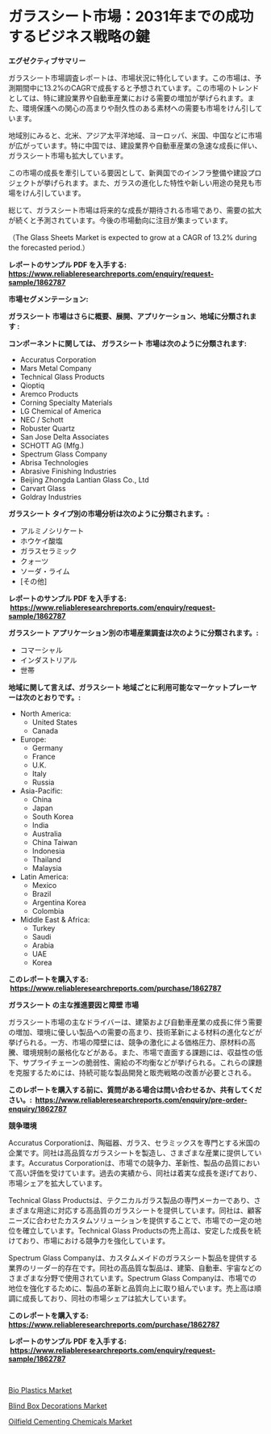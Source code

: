 <p><h1>ガラスシート市場：2031年までの成功するビジネス戦略の鍵</h1></p><p><strong>エグゼクティブサマリー</strong></p>
<p><p>ガラスシート市場調査レポートは、市場状況に特化しています。この市場は、予測期間中に13.2%のCAGRで成長すると予想されています。この市場のトレンドとしては、特に建設業界や自動車産業における需要の増加が挙げられます。また、環境保護への関心の高まりや耐久性のある素材への需要も市場をけん引しています。</p><p>地域別にみると、北米、アジア太平洋地域、ヨーロッパ、米国、中国などに市場が広がっています。特に中国では、建設業界や自動車産業の急速な成長に伴い、ガラスシート市場も拡大しています。</p><p>この市場の成長を牽引している要因として、新興国でのインフラ整備や建設プロジェクトが挙げられます。また、ガラスの進化した特性や新しい用途の発見も市場をけん引しています。</p><p>総じて、ガラスシート市場は将来的な成長が期待される市場であり、需要の拡大が続くと予測されています。今後の市場動向に注目が集まっています。</p><p>（The Glass Sheets Market is expected to grow at a CAGR of 13.2% during the forecasted period.）</p></p>
<p><strong>レポートのサンプル PDF を入手する: <a href="https://www.reliableresearchreports.com/enquiry/request-sample/1862787">https://www.reliableresearchreports.com/enquiry/request-sample/1862787</a></strong></p>
<p><strong>市場セグメンテーション:</strong></p>
<p><strong> ガラスシート 市場はさらに概要、展開、アプリケーション、地域に分類されます :</strong></p>
<p><strong>コンポーネントに関しては、 ガラスシート 市場は次のように分類されます: &nbsp;</strong></p>
<p><ul><li>Accuratus Corporation</li><li>Mars Metal Company</li><li>Technical Glass Products</li><li>Qioptiq</li><li>Aremco Products</li><li>Corning Specialty Materials</li><li>LG Chemical of America</li><li>NEC / Schott</li><li>Robuster Quartz</li><li>San Jose Delta Associates</li><li>SCHOTT AG (Mfg.)</li><li>Spectrum Glass Company</li><li>Abrisa Technologies</li><li>Abrasive Finishing Industries</li><li>Beijing Zhongda Lantian Glass Co., Ltd</li><li>Carvart Glass</li><li>Goldray Industries</li></ul></p>
<p><strong> ガラスシート タイプ別の市場分析は次のように分類されます。:</strong></p>
<p><ul><li>アルミノシリケート</li><li>ホウケイ酸塩</li><li>ガラスセラミック</li><li>クォーツ</li><li>ソーダ・ライム</li><li>[その他]</li></ul></p>
<p><strong>レポートのサンプル PDF を入手する: &nbsp;<a href="https://www.reliableresearchreports.com/enquiry/request-sample/1862787">https://www.reliableresearchreports.com/enquiry/request-sample/1862787</a></strong></p>
<p><strong> ガラスシート アプリケーション別の市場産業調査は次のように分類されます。:</strong></p>
<p><ul><li>コマーシャル</li><li>インダストリアル</li><li>世帯</li></ul></p>
<p><strong>地域に関して言えば、ガラスシート 地域ごとに利用可能なマーケットプレーヤーは次のとおりです。:</strong></p>
<p><ul>
    <li>
        North America:
        <ul>
            <li>United States</li>
            <li>Canada</li>
        </ul>
    </li>
    <li>
        Europe:
        <ul>
            <li>Germany</li>
            <li>France</li>
            <li>U.K.</li>
            <li>Italy</li>
            <li>Russia</li>
        </ul>
    </li>
    <li>
        Asia-Pacific:
        <ul>
            <li>China</li>
            <li>Japan</li>
            <li>South Korea</li>
            <li>India</li>
            <li>Australia</li>
            <li>China Taiwan</li>
            <li>Indonesia</li>
            <li>Thailand</li>
            <li>Malaysia</li>
        </ul>
    </li>
    <li>
        Latin America:
        <ul>
            <li>Mexico</li>
            <li>Brazil</li>
            <li>Argentina Korea</li>
            <li>Colombia</li>
        </ul>
    </li>
    <li>
        Middle East & Africa:
        <ul>
            <li>Turkey</li>
            <li>Saudi</li>
            <li>Arabia</li>
            <li>UAE</li>
            <li>Korea</li>
        </ul>
    </li>
    </ul></p>
<p><strong>このレポートを購入する: &nbsp;<a href="https://www.reliableresearchreports.com/purchase/1862787">https://www.reliableresearchreports.com/purchase/1862787</a></strong></p>
<p><strong>ガラスシート の主な推進要因と障壁 市場</strong></p>
<p><p>ガラスシート市場の主なドライバーは、建築および自動車産業の成長に伴う需要の増加、環境に優しい製品への需要の高まり、技術革新による材料の進化などが挙げられる。一方、市場の障壁には、競争の激化による価格圧力、原材料の高騰、環境規制の厳格化などがある。また、市場で直面する課題には、収益性の低下、サプライチェーンの脆弱性、需給の不均衡などが挙げられる。これらの課題を克服するためには、持続可能な製品開発と販売戦略の改善が必要とされる。</p></p>
<p><strong>このレポートを購入する前に、質問がある場合は問い合わせるか、共有してください。:&nbsp; <a href="https://www.reliableresearchreports.com/enquiry/pre-order-enquiry/1862787">https://www.reliableresearchreports.com/enquiry/pre-order-enquiry/1862787</a></strong></p>
<p><strong>競争環境</strong></p>
<p><p>Accuratus Corporationは、陶磁器、ガラス、セラミックスを専門とする米国の企業です。同社は高品質なガラスシートを製造し、さまざまな産業に提供しています。Accuratus Corporationは、市場での競争力、革新性、製品の品質において高い評価を受けています。過去の実績から、同社は着実な成長を遂げており、市場シェアを拡大しています。</p><p>Technical Glass Productsは、テクニカルガラス製品の専門メーカーであり、さまざまな用途に対応する高品質のガラスシートを提供しています。同社は、顧客ニーズに合わせたカスタムソリューションを提供することで、市場での一定の地位を確立しています。Technical Glass Productsの売上高は、安定した成長を続けており、市場における競争力を強化しています。</p><p>Spectrum Glass Companyは、カスタムメイドのガラスシート製品を提供する業界のリーダー的存在です。同社の高品質な製品は、建築、自動車、宇宙などのさまざまな分野で使用されています。Spectrum Glass Companyは、市場での地位を強化するために、製品の革新と品質向上に取り組んでいます。売上高は順調に成長しており、同社の市場シェアは拡大しています。</p></p>
<p><strong>このレポートを購入する: &nbsp; <a href="https://www.reliableresearchreports.com/purchase/1862787">https://www.reliableresearchreports.com/purchase/1862787</a></strong></p>
<p><strong>レポートのサンプル PDF を入手する: &nbsp;<a href="https://www.reliableresearchreports.com/enquiry/request-sample/1862787">https://www.reliableresearchreports.com/enquiry/request-sample/1862787</a></strong><strong></strong></p>
<p>&nbsp;</p>
<p><p><a href="https://github.com/wusalecollins540tpqoz/Market-Research-Report-List-1/blob/main/bio-plastics-market.md">Bio Plastics Market</a></p><p><a href="https://view.publitas.com/reportprime-1/blind-box-decorations-market-a-comprehensive-report-of-its-market-share-growth-trends-2024-2031/">Blind Box Decorations Market</a></p><p><a href="https://github.com/kathiaseamanalvaradovlprc2h/Market-Research-Report-List-1/blob/main/oilfield-cementing-chemicals-market.md">Oilfield Cementing Chemicals Market</a></p></p>